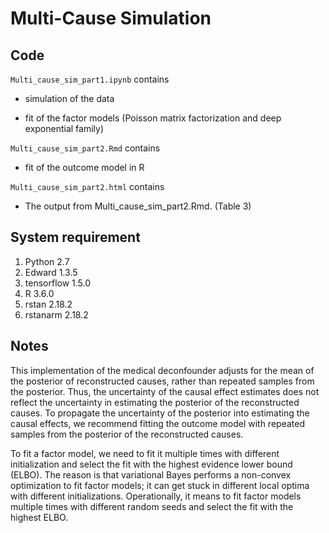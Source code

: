 # Multi-Cause Simulation

## Code

`Multi_cause_sim_part1.ipynb` contains 

+ simulation of the data

+ fit of the factor models (Poisson matrix factorization and deep exponential family)


`Multi_cause_sim_part2.Rmd` contains 

+ fit of the outcome model in R


`Multi_cause_sim_part2.html` contains 

+ The output from Multi_cause_sim_part2.Rmd. (Table 3)


## System requirement
1. Python 2.7
2. Edward 1.3.5
3. tensorflow 1.5.0
4. R 3.6.0
5. rstan 2.18.2
6. rstanarm 2.18.2


## Notes
This implementation of the medical deconfounder adjusts for the mean of the posterior of reconstructed causes, rather than repeated samples from the posterior. Thus, the uncertainty of the causal effect estimates does not reflect the uncertainty in estimating the posterior of the reconstructed causes. To propagate the uncertainty of the posterior into estimating the causal effects, we recommend fitting the outcome model with repeated samples from the posterior of the reconstructed causes.

To fit a factor model, we need to fit it multiple times with different initialization and select the fit with the highest evidence lower bound (ELBO). The reason is that variational Bayes performs a non-convex optimization to fit factor models; it can get stuck in different local optima with different initializations. Operationally, it means to fit factor models multiple times with different random seeds and select the fit with the highest ELBO.

